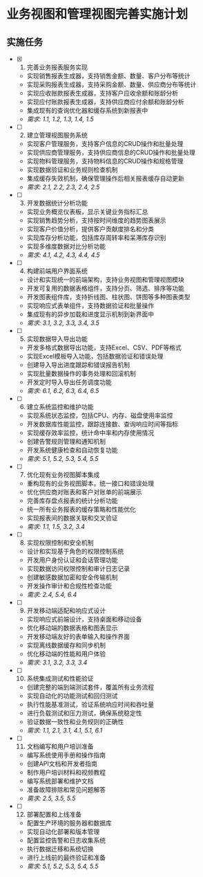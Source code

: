# 业务视图和管理视图完善实施计划

## 实施任务

- [x] 1. 完善业务报表服务实现


  - 实现销售报表生成器，支持销售金额、数量、客户分布等统计
  - 实现采购报表生成器，支持采购金额、数量、供应商分布等统计
  - 实现应收账款报表生成器，支持客户应收余额和账龄分析
  - 实现应付账款报表生成器，支持供应商应付余额和账龄分析
  - 集成现有的查询优化器和缓存系统到新报表中
  - _需求: 1.1, 1.2, 1.3, 1.4, 1.5_

- [ ] 2. 建立管理视图服务系统
  - 实现客户管理服务，支持客户信息的CRUD操作和批量处理
  - 实现供应商管理服务，支持供应商信息的CRUD操作和批量处理
  - 实现物料管理服务，支持物料信息的CRUD操作和规格管理
  - 实现数据验证和业务规则检查机制
  - 集成缓存失效机制，确保管理操作后相关报表缓存自动更新
  - _需求: 2.1, 2.2, 2.3, 2.4, 2.5_

- [ ] 3. 开发数据统计分析功能
  - 实现业务概览仪表板，显示关键业务指标汇总
  - 实现销售趋势分析，支持按时间维度的趋势图表展示
  - 实现客户价值分析，提供客户贡献度排名和分类
  - 实现库存分析功能，包括库存周转率和呆滞库存识别
  - 实现多维度数据对比分析功能
  - _需求: 4.1, 4.2, 4.3, 4.4, 4.5_

- [ ] 4. 构建前端用户界面系统
  - 设计和实现统一的前端架构，支持业务视图和管理视图模块
  - 开发可复用的数据表格组件，支持分页、筛选、排序等功能
  - 开发图表组件库，支持折线图、柱状图、饼图等多种图表类型
  - 实现响应式表单组件，支持数据验证和批量操作
  - 集成现有的异步加载和进度显示机制到新界面中
  - _需求: 3.1, 3.2, 3.3, 3.4, 3.5_

- [ ] 5. 实现数据导入导出功能
  - 开发多格式数据导出功能，支持Excel、CSV、PDF等格式
  - 实现Excel模板导入功能，包括数据验证和错误处理
  - 创建导入导出进度跟踪和错误报告机制
  - 实现批量数据操作的事务处理和回滚机制
  - 开发定时导入导出任务调度功能
  - _需求: 6.1, 6.2, 6.3, 6.4, 6.5_

- [ ] 6. 建立系统监控和维护功能
  - 实现系统状态监控，包括CPU、内存、磁盘使用率监控
  - 开发数据库性能监控，跟踪连接数、查询响应时间等指标
  - 实现缓存效率监控，统计命中率和内存使用情况
  - 创建告警规则管理和通知机制
  - 开发系统健康检查和自动恢复功能
  - _需求: 5.1, 5.2, 5.3, 5.4, 5.5_

- [ ] 7. 优化现有业务视图脚本集成
  - 重构现有的业务视图脚本，统一接口和错误处理
  - 优化供应商对账表和客户对账单的前端展示
  - 完善库存盘点报表的统计分析功能
  - 统一所有业务报表的缓存策略和性能优化
  - 实现报表间的数据关联和交叉验证
  - _需求: 1.1, 1.5, 3.2, 3.4_

- [ ] 8. 实现权限控制和安全机制
  - 设计和实现基于角色的权限控制系统
  - 开发用户身份认证和会话管理功能
  - 实现数据访问权限控制和审计日志记录
  - 创建敏感数据加密和安全传输机制
  - 开发操作审计和合规性检查功能
  - _需求: 2.4, 5.4, 6.4_

- [ ] 9. 开发移动端适配和响应式设计
  - 实现响应式前端设计，支持桌面和移动设备
  - 优化移动端的数据表格和图表显示
  - 开发移动端友好的表单输入和操作界面
  - 实现离线数据缓存和同步机制
  - 优化移动端的性能和用户体验
  - _需求: 3.1, 3.2, 3.3, 3.4_

- [ ] 10. 系统集成测试和性能验证
  - 创建完整的端到端测试套件，覆盖所有业务流程
  - 实现自动化的功能测试和回归测试
  - 执行性能基准测试，验证系统响应时间和吞吐量
  - 进行负载测试和压力测试，确保系统稳定性
  - 验证数据一致性和业务规则的正确性
  - _需求: 1.1, 2.1, 3.1, 4.1, 5.1, 6.1_

- [ ] 11. 文档编写和用户培训准备
  - 编写系统使用手册和操作指南
  - 创建API文档和开发者指南
  - 制作用户培训材料和视频教程
  - 编写系统部署和维护文档
  - 准备故障排除和常见问题解答
  - _需求: 2.5, 3.5, 5.5_

- [ ] 12. 部署配置和上线准备
  - 配置生产环境的服务器和数据库
  - 实现自动化部署和版本管理
  - 配置监控告警和日志收集系统
  - 执行数据迁移和系统切换
  - 进行上线前的最终验证和准备
  - _需求: 5.1, 5.2, 5.3, 5.4, 5.5_